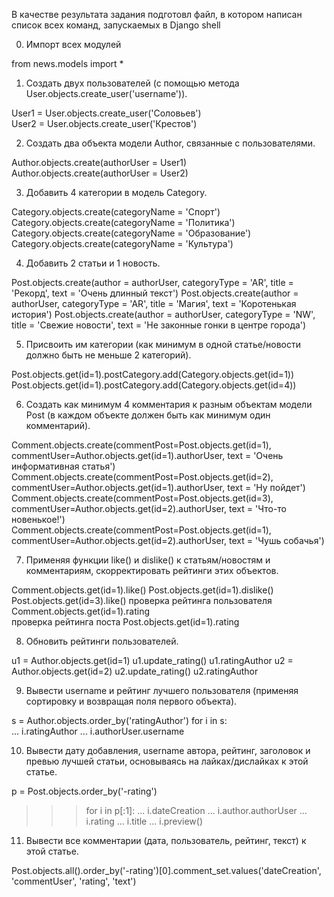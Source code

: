 В качестве результата задания подготовл файл, в котором написан список всех команд, запускаемых в Django shell

0. Импорт всех модулей

from news.models import *

1. Создать двух пользователей (с помощью метода User.objects.create_user('username')).

User1 = User.objects.create_user('Соловьев')   
User2 = User.objects.create_user('Крестов')

2. Создать два объекта модели Author, связанные с пользователями.

Author.objects.create(authorUser = User1) 
Author.objects.create(authorUser = User2)

3. Добавить 4 категории в модель Category.

Category.objects.create(categoryName = 'Спорт')
Category.objects.create(categoryName = 'Политика')
Category.objects.create(categoryName = 'Образование') 
Category.objects.create(categoryName = 'Культура')

4. Добавить 2 статьи и 1 новость.

Post.objects.create(author = authorUser, categoryType = 'AR', title = 'Рекорд', text = 'Очень длинный текст') 
Post.objects.create(author = authorUser, categoryType = 'AR', title = 'Магия', text = 'Коротенькая история')
Post.objects.create(author = authorUser, categoryType = 'NW', title = 'Свежие новости', text = 'Не законные гонки в центре города')

5. Присвоить им категории (как минимум в одной статье/новости должно быть не меньше 2 категорий).

Post.objects.get(id=1).postCategory.add(Category.objects.get(id=1)) 
Post.objects.get(id=1).postCategory.add(Category.objects.get(id=4)) 

6. Создать как минимум 4 комментария к разным объектам модели Post (в каждом объекте должен быть как минимум один комментарий).

Comment.objects.create(commentPost=Post.objects.get(id=1), commentUser=Author.objects.get(id=1).authorUser, text = 'Очень информативная статья')  
Comment.objects.create(commentPost=Post.objects.get(id=2), commentUser=Author.objects.get(id=1).authorUser, text = 'Ну пойдет')           
Comment.objects.create(commentPost=Post.objects.get(id=3), commentUser=Author.objects.get(id=2).authorUser, text = 'Что-то новенькое!')
Comment.objects.create(commentPost=Post.objects.get(id=1), commentUser=Author.objects.get(id=2).authorUser, text = 'Чушь собачья')


7. Применяя функции like() и dislike() к статьям/новостям и комментариям, скорректировать рейтинги этих объектов.

Comment.objects.get(id=1).like()
Post.objects.get(id=1).dislike()
Post.objects.get(id=3).like()
проверка рейтинга пользователя
Comment.objects.get(id=1).rating  
проверка рейтинга поста
Post.objects.get(id=1).rating


8. Обновить рейтинги пользователей.

u1 = Author.objects.get(id=1)
u1.update_rating()
u1.ratingAuthor
u2 = Author.objects.get(id=2)
u2.update_rating()
u2.ratingAuthor

9. Вывести username и рейтинг лучшего пользователя (применяя сортировку и возвращая поля первого объекта).

s = Author.objects.order_by('ratingAuthor')
 for i in s:    
...     i.ratingAuthor 
...     i.authorUser.username

10. Вывести дату добавления, username автора, рейтинг, заголовок и превью лучшей статьи, основываясь на лайках/дислайках к этой статье.

p = Post.objects.order_by('-rating')    
>>> for i in p[:1]:
...     i.dateCreation
...     i.author.authorUser
...     i.rating
...     i.title
...     i.preview()

11. Вывести все комментарии (дата, пользователь, рейтинг, текст) к этой статье.

Post.objects.all().order_by('-rating')[0].comment_set.values('dateCreation', 'commentUser', 'rating', 'text')
